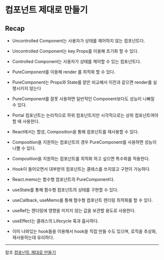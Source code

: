 # 컴포넌트 제대로 만들기

## Recap

- Uncontrolled Component는 사용자가 상태를 제어하지 않는 컴포넌트다.
- Uncontrolled Component는 key Props를 이용해 초기화 할 수 있다.
- Controlled Component는 사용자가 상태를 제어할 수 있는 컴포넌트다.
- PureComponent를 이용해 render 를 최적화 할 수 있다.
- PureComponent는 Props와 State를 얕은 비교해서 이전과 같으면 render를 실행시키지 않는다
- PureComponent를 잘못 사용하면 일반적인 Component보다도 성능이 나빠질 수 있다.

- Portal 컴포넌트는 논리적으로 하위 컴포넌트지만 시각적으로는 상위 컴포넌트여야 할 때 사용한다.
- React에서는 합성, Composition을 통해 컴포넌트를 재사용할 수 있다.
- Composition을 지원하는 컴포넌트의 경우 PureComponent를 사용하면 성능이 나쁠 수 있다.
- Composition을 지원하는 컴포넌트를 최적화 하고 싶으면 특수화를 적용한다.

- Hook이 들어오면서 대부분의 컴포넌트는 클래스를 쓰지않고 구현이 가능하다.
- React.memo는 함수형 컴포넌트의 PureComponent다.
- useState를 통해 함수형 컴포넌트의 상태를 구현할 수 있다.
- useCallback, useMemo를 통해 함수형 컴포넌트 렌더링 최적화를 할 수 있다.
- useRef는 렌더링에 영향을 미치지 않는 값을 보관할 용도로 사용한다.
- useEffect는 클래스의 Lifecycle 훅과 흡사하다.
- 이미 나와있는 hook들을 이용해서 hook을 직접 만들 수도 있으며, 로직을 추상화, 재사용하는데 유리하다.

---

참조 [컴포넌트 제대로 만들기](https://hyunseob.github.io/2019/06/02/react-component-the-right-way/)
